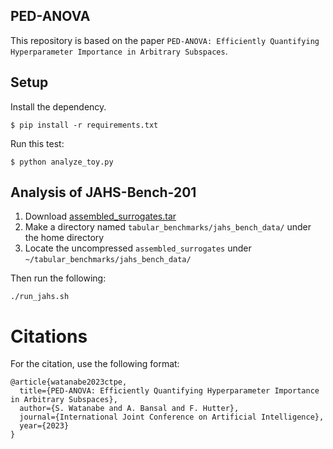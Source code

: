 ## PED-ANOVA

This repository is based on the paper `PED-ANOVA: Efficiently Quantifying Hyperparameter Importance in Arbitrary Subspaces`.

## Setup

Install the dependency.

```shell
$ pip install -r requirements.txt
```

Run this test:

```shell
$ python analyze_toy.py
```

## Analysis of JAHS-Bench-201

1. Download [assembled_surrogates.tar](https://ml.informatik.uni-freiburg.de/research-artifacts/jahs_bench_201/v1.1.0/assembled_surrogates.tar)
2. Make a directory named `tabular_benchmarks/jahs_bench_data/` under the home directory
2. Locate the uncompressed `assembled_surrogates` under `~/tabular_benchmarks/jahs_bench_data/`

Then run the following:
```shell
./run_jahs.sh
```
# Citations

For the citation, use the following format:
```
@article{watanabe2023ctpe,
  title={PED-ANOVA: Efficiently Quantifying Hyperparameter Importance in Arbitrary Subspaces},
  author={S. Watanabe and A. Bansal and F. Hutter},
  journal={International Joint Conference on Artificial Intelligence},
  year={2023}
}
```
